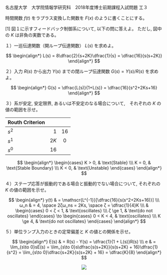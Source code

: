 名古屋大学　大学院情報学研究科　2018年度博士前期課程入試問題 工３

時間関数 $f(t)$ をラプラス変換した関数を $F(x)$ のように書くことにする。

\[1] 図１に示すフィードバック制御系について, 以下の問に答えよ。 ただし, 図中の $K$ は非負の実数である。

１）一巡伝達関数（開ループ伝達関数） $L(s)$ を求めよ。

$$
    \begin{align*}
        L(s) = 8\dfrac{2}{s+2K}\dfrac{1}{s} = \dfrac{16}{s(s+2K)}
    \end{align*}
$$

２）入力 $R(s)$ から出力 $Y(s)$ までの閉ループ伝達関数 $G(s) = Y(s)/R(s)$ を求めよ。

$$
    \begin{align*}
        G(s) = \dfrac{L(s)}{1+L(s)} = \dfrac{16}{s^2+2Ks+16}
    \end{align*}
$$

３）系が安定, 安定限界, あるいは不安定のなる場合について,　それぞれの $K$ の値の範囲を示せ。

<center>

| Routh Criterion |  | |
| :-----| ----: | :----: |
| $s^2$ | $1$ | $16$ |
| $s^1$ | $2K$ | 0 |
| $s^0$ | 16 |

</center>

$$
    \begin{align*}
        \begin{cases} K > 0, & \text{Stable} \\\ K = 0, & \text{Stable Boundary} \\\ K < 0, & \text{Unstable} \end{cases}
    \end{align*}
$$

４）ステープ応答が振動的である場合と振動的でない場合について, それぞれの $K$ の値の範囲を示せ。

$$
    \begin{align*}
        y(t) & = \mathscr{L^{-1}}[\dfrac{16}{s(s^2+2Ks+16)}] \\\
        ω_n & = 4, \space 2ζω_ns = 2Ks, \space ζ = \dfrac{1}{4}K \\\
        & \begin{cases} 0 < ζ < 1,  & \text{oscillates} \\\ ζ \ge 1, & \text{do not oscillates} \end{cases} \to \begin{cases} 0 < K < 4,  & \text{oscillates} \\\ K \ge 4, & \text{do not oscillates} \end{cases}
    \end{align*}
$$

５）単位ランプ入力のときの定常偏差と $K$ の値との関係を示せ。

$$
    \begin{align*}
        E(s) & = R(s) - Y(s) = \dfrac{1}{1 + L(s)}R(s) \\\
        e & = \lim_{s\to 0}sE(s) = \lim_{s\to 0}s\dfrac{s(s+2K)}{s(s+2K) + 16}\dfrac{1}{s^2} = \lim_{s\to 0}\dfrac{s+2K}{s(s+2K) + 16} = \dfrac{K}{8}
    \end{align*}
$$

<p align="center">
    <img src="https://gcdnb.pbrd.co/images/QjacweJHIiw1.png?o=1"/>
</p>